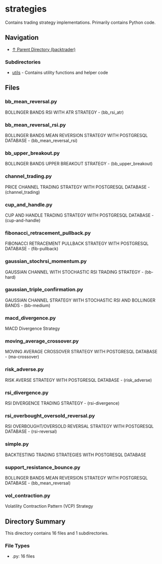 # strategies

Contains trading strategy implementations. Primarily contains Python code.

## Navigation

* [↑ Parent Directory (backtrader)](../README.md)

### Subdirectories

* [utils](utils/README.md) - Contains utility functions and helper code

## Files

### bb_mean_reversal.py

BOLLINGER BANDS RSI WITH ATR STRATEGY - (bb_rsi_atr)

### bb_mean_reversal_rsi.py

BOLLINGER BANDS MEAN REVERSION STRATEGY WITH POSTGRESQL DATABASE - (bb_mean_reversal_rsi)

### bb_upper_breakout.py

BOLLINGER BANDS UPPER BREAKOUT STRATEGY - (bb_upper_breakout)

### channel_trading.py

PRICE CHANNEL TRADING STRATEGY WITH POSTGRESQL DATABASE - (channel_trading)

### cup_and_handle.py

CUP AND HANDLE TRADING STRATEGY WITH POSTGRESQL DATABASE - (cup-and-handle)

### fibonacci_retracement_pullback.py

FIBONACCI RETRACEMENT PULLBACK STRATEGY WITH POSTGRESQL DATABASE - (fib-pullback)

### gaussian_stochrsi_momentum.py

GAUSSIAN CHANNEL WITH STOCHASTIC RSI TRADING STRATEGY - (bb-hard)

### gaussian_triple_confirmation.py

GAUSSIAN CHANNEL STRATEGY WITH STOCHASTIC RSI AND BOLLINGER BANDS - (bb-medium)

### macd_divergence.py

MACD Divergence Strategy

### moving_average_crossover.py

MOVING AVERAGE CROSSOVER STRATEGY WITH POSTGRESQL DATABASE - (ma-crossover)

### risk_adverse.py

RISK AVERSE STRATEGY WITH POSTGRESQL DATABASE - (risk_adverse)

### rsi_divergence.py

RSI DIVERGENCE TRADING STRATEGY - (rsi-divergence)

### rsi_overbought_oversold_reversal.py

RSI OVERBOUGHT/OVERSOLD REVERSAL STRATEGY WITH POSTGRESQL DATABASE - (rsi-reversal)

### simple.py

BACKTESTING TRADING STRATEGIES WITH POSTGRESQL DATABASE

### support_resistance_bounce.py

BOLLINGER BANDS MEAN REVERSION STRATEGY WITH POSTGRESQL DATABASE - (bb_mean_reversal)

### vol_contraction.py

Volatility Contraction Pattern (VCP) Strategy


## Directory Summary

This directory contains 16 files and 1 subdirectories.

### File Types

* .py: 16 files
